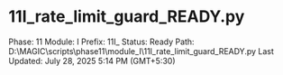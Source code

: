 # 11I_rate_limit_guard_READY.py

Phase: 11
Module: I
Prefix: 11I_
Status: Ready
Path: D:\MAGIC\scripts\phase11\module_I\11I_rate_limit_guard_READY.py
Last Updated: July 28, 2025 5:14 PM (GMT+5:30)

